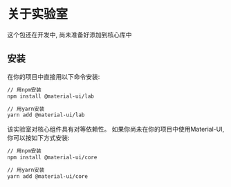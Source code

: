 # 关于实验室

<p class="description">这个包还在开发中, 尚未准备好添加到核心库中</p>

## 安装

在你的项目中直接用以下命令安装:

```sh
// 用npm安装
npm install @material-ui/lab

// 用yarn安装
yarn add @material-ui/lab
```

该实验室对核心组件具有对等依赖性。 如果你尚未在你的项目中使用Material-UI, 你可以按如下方式安装:

```sh
// 用npm安装
npm install @material-ui/core

// 用yarn安装
yarn add @material-ui/core
```